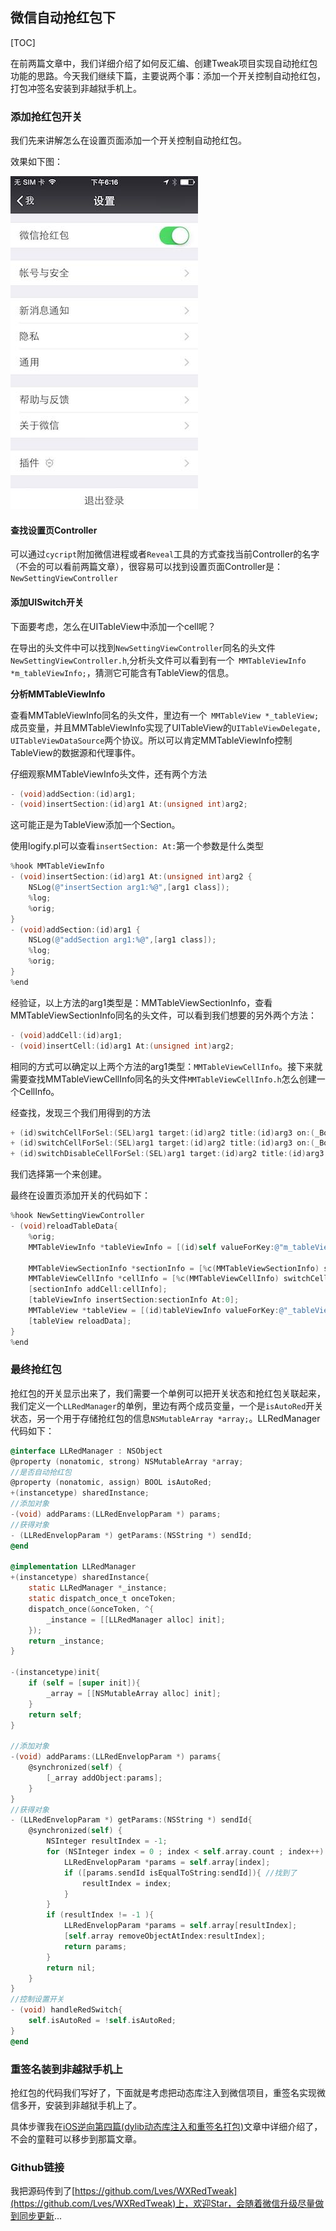 ## 微信自动抢红包下

[TOC]

在前两篇文章中，我们详细介绍了如何反汇编、创建Tweak项目实现自动抢红包功能的思路。今天我们继续下篇，主要说两个事：添加一个开关控制自动抢红包，打包冲签名安装到非越狱手机上。

### 添加抢红包开关

我们先来讲解怎么在设置页面添加一个开关控制自动抢红包。

效果如下图：

![0001](./image2/0001.jpg)



#### 查找设置页Controller

可以通过`cycript`附加微信进程或者`Reveal`工具的方式查找当前Controller的名字（不会的可以看前两篇文章），很容易可以找到设置页面Controller是：`NewSettingViewController`

#### 添加UISwitch开关

下面要考虑，怎么在UITableView中添加一个cell呢？

在导出的头文件中可以找到`NewSettingViewController`同名的头文件`NewSettingViewController.h`,分析头文件可以看到有一个` MMTableViewInfo *m_tableViewInfo;`，猜测它可能含有TableView的信息。

**分析MMTableViewInfo**

查看MMTableViewInfo同名的头文件，里边有一个` MMTableView *_tableView;`成员变量，并且MMTableViewInfo实现了UITableView的`UITableViewDelegate, UITableViewDataSource`两个协议。所以可以肯定MMTableViewInfo控制TableView的数据源和代理事件。

仔细观察MMTableViewInfo头文件，还有两个方法

```objective-c
- (void)addSection:(id)arg1;
- (void)insertSection:(id)arg1 At:(unsigned int)arg2;
```

这可能正是为TableView添加一个Section。

使用logify.pl可以查看`insertSection: At:`第一个参数是什么类型

```objective-c
%hook MMTableViewInfo
- (void)insertSection:(id)arg1 At:(unsigned int)arg2 {
    NSLog(@"insertSection arg1:%@",[arg1 class]);
    %log;
    %orig;
}
- (void)addSection:(id)arg1 {
    NSLog(@"addSection arg1:%@",[arg1 class]);
    %log;
    %orig;
}
%end
```

经验证，以上方法的arg1类型是：MMTableViewSectionInfo，查看MMTableViewSectionInfo同名的头文件，可以看到我们想要的另外两个方法：

```objective-c
- (void)addCell:(id)arg1;
- (void)insertCell:(id)arg1 At:(unsigned int)arg2;
```

相同的方式可以确定以上两个方法的arg1类型：`MMTableViewCellInfo`。接下来就需要查找MMTableViewCellInfo同名的头文件`MMTableViewCellInfo.h`怎么创建一个CellInfo。

经查找，发现三个我们用得到的方法

```objective-c
+ (id)switchCellForSel:(SEL)arg1 target:(id)arg2 title:(id)arg3 on:(_Bool)arg4;
+ (id)switchCellForSel:(SEL)arg1 target:(id)arg2 title:(id)arg3 on:(_Bool)arg4 isFitIpadClassic:(_Bool)arg5;
+ (id)switchDisableCellForSel:(SEL)arg1 target:(id)arg2 title:(id)arg3 on:(_Bool)arg4;
```

我们选择第一个来创建。

最终在设置页添加开关的代码如下：

```objective-c
%hook NewSettingViewController
- (void)reloadTableData{
    %orig;
    MMTableViewInfo *tableViewInfo = [(id)self valueForKey:@"m_tableViewInfo"];

    MMTableViewSectionInfo *sectionInfo = [%c(MMTableViewSectionInfo) sectionInfoDefaut];
    MMTableViewCellInfo *cellInfo = [%c(MMTableViewCellInfo) switchCellForSel:@selector(handleRedSwitch) target:[LLRedManager sharedInstance] title:@"微信抢红包" on:[LLRedManager sharedInstance].isAutoRed];
    [sectionInfo addCell:cellInfo];
    [tableViewInfo insertSection:sectionInfo At:0];
    MMTableView *tableView = [(id)tableViewInfo valueForKey:@"_tableView"];
    [tableView reloadData];
}
%end
```



### 最终抢红包

抢红包的开关显示出来了，我们需要一个单例可以把开关状态和抢红包关联起来，我们定义一个`LLRedManager`的单例，里边有两个成员变量，一个是`isAutoRed`开关状态，另一个用于存储抢红包的信息`NSMutableArray *array;`。LLRedManager代码如下：

```objective-c
@interface LLRedManager : NSObject
@property (nonatomic, strong) NSMutableArray *array;
//是否自动抢红包
@property (nonatomic, assign) BOOL isAutoRed;
+(instancetype) sharedInstance;
//添加对象
-(void) addParams:(LLRedEnvelopParam *) params;
//获得对象
- (LLRedEnvelopParam *) getParams:(NSString *) sendId;
@end

@implementation LLRedManager
+(instancetype) sharedInstance{
    static LLRedManager *_instance;
    static dispatch_once_t onceToken;
    dispatch_once(&onceToken, ^{
        _instance = [[LLRedManager alloc] init];
    });
    return _instance;
}

-(instancetype)init{
    if (self = [super init]){
        _array = [[NSMutableArray alloc] init];
    }
    return self;
}

//添加对象
-(void) addParams:(LLRedEnvelopParam *) params{
    @synchronized(self) {
        [_array addObject:params];
    }
}
//获得对象
- (LLRedEnvelopParam *) getParams:(NSString *) sendId{
    @synchronized(self) {
        NSInteger resultIndex = -1;
        for (NSInteger index = 0 ; index < self.array.count ; index++) {
            LLRedEnvelopParam *params = self.array[index];
            if ([params.sendId isEqualToString:sendId]){ //找到了
                resultIndex = index;
            }
        }
        if (resultIndex != -1 ){
            LLRedEnvelopParam *params = self.array[resultIndex];
            [self.array removeObjectAtIndex:resultIndex];
            return params;
        }
        return nil;
    }
}
//控制设置开关
- (void) handleRedSwitch{
    self.isAutoRed = !self.isAutoRed;
}
@end

```



### 重签名装到非越狱手机上

抢红包的代码我们写好了，下面就是考虑把动态库注入到微信项目，重签名实现微信多开，安装到非越狱手机上了。

具体步骤我在[iOS逆向第四篇(dylib动态库注入和重签名打包)](https://mp.weixin.qq.com/s?__biz=MzA3MTA5Mzk2MA==&tempkey=OTUyX2RReCs3amdFYnphZFErZWRuc2JKZlhRbU9TaTEzUHJ4M21aYncyZHFpVDg3eENtNlVkLUtOYlFzeFdzNVJtT1o1UU1uZllJWW9YY2ZwbTZycko4Z2Q3MmlYblU5Z2N3R2JXc0o1SnBjTmEzTURKOTR4XzVSTnlRWTlmYmJnZWFBbVBpd1NsNXhZNkQwZUltRzlzTDdmV0J5b2h5bTlVbHVZRDBIRmd%2Bfg%3D%3D&chksm=040cd3fc337b5aea7b48321e28a5161213b65c20794a0f4896fbee41bc6baf2df91aff19428c#rd)文章中详细介绍了，不会的童鞋可以移步到那篇文章。

### Github链接

我把源码传到了[https://github.com/Lves/WXRedTweak](https://github.com/Lves/WXRedTweak)上，欢迎Star，会随着微信升级尽量做到同步更新...







